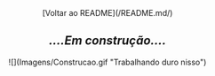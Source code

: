 <center>[Voltar ao README](/README.md/)

## <center>_....Em construção...._

<center>![](Imagens/Construcao.gif "Trabalhando duro nisso")